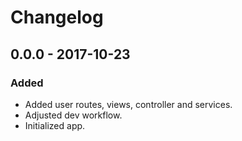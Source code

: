 # Changelog

## 0.0.0 - 2017-10-23

### Added
- Added user routes, views, controller and services.
- Adjusted dev workflow.
- Initialized app.


